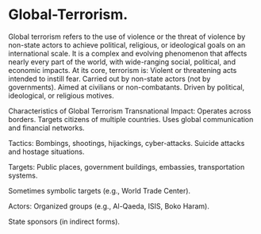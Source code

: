 # Global-Terrorism.
Global terrorism refers to the use of violence or the threat of violence by non-state actors to achieve political, religious, or ideological goals on an international scale. It is a complex and evolving phenomenon that affects nearly every part of the world, with wide-ranging social, political, and economic impacts.
At its core, terrorism is:
Violent or threatening acts intended to instill fear.
Carried out by non-state actors (not by governments).
Aimed at civilians or non-combatants.
Driven by political, ideological, or religious motives.

Characteristics of Global Terrorism
Transnational Impact:
Operates across borders.
Targets citizens of multiple countries.
Uses global communication and financial networks.

Tactics:
Bombings, shootings, hijackings, cyber-attacks.
Suicide attacks and hostage situations.

Targets:
Public places, government buildings, embassies, transportation systems.

Sometimes symbolic targets (e.g., World Trade Center).

Actors:
Organized groups (e.g., Al-Qaeda, ISIS, Boko Haram).

State sponsors (in indirect forms).

